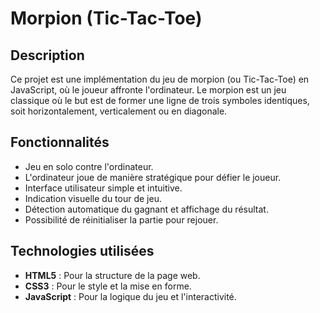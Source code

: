 # Morpion (Tic-Tac-Toe)

## Description

Ce projet est une implémentation du jeu de morpion (ou Tic-Tac-Toe) en JavaScript, où le joueur affronte l'ordinateur. Le morpion est un jeu classique où le but est de former une ligne de trois symboles identiques, soit horizontalement, verticalement ou en diagonale.

## Fonctionnalités

- Jeu en solo contre l'ordinateur.
- L'ordinateur joue de manière stratégique pour défier le joueur.
- Interface utilisateur simple et intuitive.
- Indication visuelle du tour de jeu.
- Détection automatique du gagnant et affichage du résultat.
- Possibilité de réinitialiser la partie pour rejouer.

## Technologies utilisées

- **HTML5** : Pour la structure de la page web.
- **CSS3** : Pour le style et la mise en forme.
- **JavaScript** : Pour la logique du jeu et l'interactivité.
